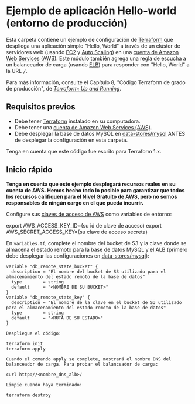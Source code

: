 # Ejemplo de aplicación Hello-world (entorno de producción)

Esta carpeta contiene un ejemplo de configuración de [Terraform](https://www.terraform.io/) que despliega una aplicación simple "Hello, World" a través de un clúster de servidores web (usando [EC2](https://aws.amazon.com/ec2/) y [Auto Scaling](https://aws.amazon.com/autoscaling/)) en una [cuenta de Amazon Web Services (AWS)](http://aws.amazon.com/). Este módulo también agrega una regla de escucha a un balanceador de carga (usando [ELB](https://aws.amazon.com/elasticloadbalancing/)) para responder con "Hello, World" a la URL `/`.

Para más información, consulte el Capítulo 8, "Código Terraform de grado de producción", de *[Terraform: Up and Running](http://www.terraformupandrunning.com)*.

## Requisitos previos

* Debe tener [Terraform](https://www.terraform.io/) instalado en su computadora.
* Debe tener una [cuenta de Amazon Web Services (AWS)](http://aws.amazon.com/).
* Debe desplegar la base de datos MySQL en [data-stores/mysql](../../data-stores/mysql) ANTES de desplegar la configuración en esta carpeta.

Tenga en cuenta que este código fue escrito para Terraform 1.x.

## Inicio rápido

**Tenga en cuenta que este ejemplo desplegará recursos reales en su cuenta de AWS. Hemos hecho todo lo posible para garantizar que todos los recursos califiquen para el [Nivel Gratuito de AWS](https://aws.amazon.com/free/), pero no somos responsables de ningún cargo en el que pueda incurrir.**

Configure sus [claves de acceso de AWS](http://docs.aws.amazon.com/general/latest/gr/aws-sec-cred-types.html#access-keys-and-secret-access-keys) como variables de entorno:

export AWS_ACCESS_KEY_ID=(su id de clave de acceso)
export AWS_SECRET_ACCESS_KEY=(su clave de acceso secreta)

En `variables.tf`, complete el nombre del bucket de S3 y la clave donde se almacena el estado remoto para la base de datos MySQL y el ALB (primero debe desplegar las configuraciones en [data-stores/mysql](../../data-stores/mysql)):
```hcl
variable "db_remote_state_bucket" {
  description = "El nombre del bucket de S3 utilizado para el almacenamiento del estado remoto de la base de datos"
  type        = string
  default     = "<NOMBRE DE SU BUCKET>"
}
variable "db_remote_state_key" {
  description = "El nombre de la clave en el bucket de S3 utilizado para el almacenamiento del estado remoto de la base de datos"
  type        = string
  default     = "<RUTA DE SU ESTADO>"
}

Despliegue el código:

terraform init
terraform apply

Cuando el comando apply se complete, mostrará el nombre DNS del balanceador de carga. Para probar el balanceador de carga:

curl http://<nombre_dns_alb>/

Limpie cuando haya terminado:

terraform destroy